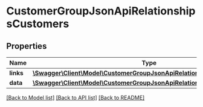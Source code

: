 # CustomerGroupJsonApiRelationshipsCustomers

## Properties
Name | Type | Description | Notes
------------ | ------------- | ------------- | -------------
**links** | [**\Swagger\Client\Model\CustomerGroupJsonApiRelationshipsCustomersLinks**](CustomerGroupJsonApiRelationshipsCustomersLinks.md) |  | [optional] 
**data** | [**\Swagger\Client\Model\CustomerGroupJsonApiRelationshipsCustomersData[]**](CustomerGroupJsonApiRelationshipsCustomersData.md) |  | [optional] 

[[Back to Model list]](../../README.md#documentation-for-models) [[Back to API list]](../../README.md#documentation-for-api-endpoints) [[Back to README]](../../README.md)

